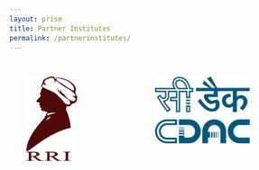 ```yaml
---
layout: prism
title: Partner Institutes
permalink: /partnerinstitutes/
---
```


<style>

.column {
  float: left;
  width: 33.33%;
  padding: 30px;
}

/* Clearfix (clear floats) */
.row::after {
  content: "";
  clear: both;
  display: table;
}
</style>


<div class = "row">
	<div class = "column">
				<a href="http://www.rri.res.in/"><img src="/img/RRI_Logo.png" style="width: 90px; height: 150px; "></a>
	</div>
	<div class = "column">
				<a href="https://www.cdac.in/index.aspx?id=bangalore"><img src="/img/CDAC_Logo.png"></a>
	</div>
</div>
<!--<a href="http://www.rri.res.in/"  style="color: #bb9065"><b>Raman Research Institute, Bangalore</b></a>-->


<!--<a  style="color: #bb9065"><b>Center for Develpoment of Advance Computing(CDAC), Bangalore</b></a>
<br>-->
